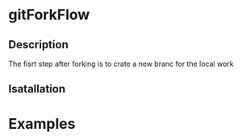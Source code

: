 # gitForkFlow

## Description

The fisrt step after forking is to crate a new branc for the local work

## Isatallation

# Examples
